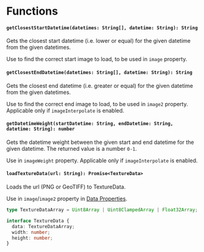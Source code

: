 # Functions

#### `getClosestStartDatetime(datetimes: String[], datetime: String): String`

Gets the closest start datetime (i.e. lower or equal) for the given datetime from the given datetimes.

Use to find the correct start image to load, to be used in `image` property.

#### `getClosestEndDatetime(datetimes: String[], datetime: String): String`

Gets the closest end datetime (i.e. greater or equal) for the given datetime from the given datetimes.

Use to find the correct end image to load, to be used in `image2` property. Applicable only if `imageInterpolate` is enabled.

#### `getDatetimeWeight(startDatetime: String, endDatetime: String, datetime: String): number`

Gets the datetime weight between the given start and end datetime for the given datetime. The returned value is a number `0-1`.

Use in `imageWeight` property. Applicable only if `imageInterpolate` is enabled.

#### `loadTextureData(url: String): Promise<TextureData>`

Loads the url (PNG or GeoTIFF) to TextureData.

Use in `image`/`image2` property in [Data Properties](layers/data-properties.md).

```typescript
type TextureDataArray = Uint8Array | Uint8ClampedArray | Float32Array;

interface TextureData {
  data: TextureDataArray;
  width: number;
  height: number;
}
```
